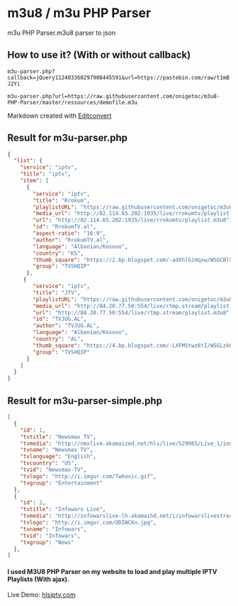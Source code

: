 # m3u8 / m3u PHP Parser

m3u PHP Parser.m3u8 parser to json

## How to use it? (With or without callback)

`m3u-parser.php?callback=jQuery112403360297908445591&url=https://pastebin.com/raw/t1mBJ2Yi`

`m3u-parser.php?url=https://raw.githubusercontent.com/onigetoc/m3u8-PHP-Parser/master/ressources/demofile.m3u`

Markdown created with [Editconvert](http://codesniff.com/editconvert/)

## Result for m3u-parser.php

```json
{
  "list": {
    "service": "iptv",
    "title": "iptv",
    "item": [
      {
        "service": "iptv",
        "title": "Rrokum",
        "playlistURL": "https://raw.githubusercontent.com/onigetoc/m3u8-PHP-Parser/master/ressources/demofile.m3u",
        "media_url": "http://82.114.65.202:1935/live/rrokumtv/playlist.m3u8",
        "url": "http://82.114.65.202:1935/live/rrokumtv/playlist.m3u8",
        "id": "RrokumTV.al",
        "aspect-ratio": "16:9",
        "author": "RrokumTV.al",
        "language": "Albanian/Kosovo",
        "country": "KS",
        "thumb_square": "https://2.bp.blogspot.com/-adXhlGiHqxw/WSGCBl9Y8LI/AAAAAAAAD5Q/-t48sLv989Uxb5hgB0b38QlfTdoAE576ACLcB/s1600/tvrrokum.png",
        "group": "TVSHQIP"
      },
     {
        "service": "iptv",
        "title": "JTV",
        "playlistURL": "https://raw.githubusercontent.com/onigetoc/m3u8-PHP-Parser/master/ressources/demofile.m3u",
        "media_url": "http://84.20.77.50:554/live/rtmp.stream/playlist.m3u8",
        "url": "http://84.20.77.50:554/live/rtmp.stream/playlist.m3u8",
        "id": "TVJUG.AL",
        "author": "TVJUG.AL",
        "language": "Albanian/Kosovo",
        "country": "AL",
        "thumb_square": "https://4.bp.blogspot.com/-LXFMStwz6tI/WSGLzk0QgVI/AAAAAAAAD6I/T-rFp4KD_c4zbCRN9hGrjy_jS2nmXgPJwCLcB/s1600/tvjug.png",
        "group": "TVSHQIP"
      }
    ]
  }
}
```

## Result for m3u-parser-simple.php

```json
[
  {
    "id": 1,
    "tvtitle": "Newsmax TV",
    "tvmedia": "http://nmxlive.akamaized.net/hls/live/529965/Live_1/index.m3u8",
    "tvname": "Newsmax TV",
    "tvlanguage": "English",
    "tvcountry": "US",
    "tvid": "Newsmax-TV",
    "tvlogo": "http://i.imgur.com/Twkovic.gif",
    "tvgroup": "Entertainment"
  },
  {
    "id": 2,
    "tvtitle": "Infowars Live",
    "tvmedia": "http://infowarslive-lh.akamaihd.net/i/infowarslivestream_1@353459/index_800_av-p.m3u8",
    "tvlogo": "http://i.imgur.com/ODIWC6n.jpg",
    "tvname": "Infowars",
    "tvid": "Infowars",
    "tvgroup": "News"
  },
]
```

#### I used M3U8 PHP Parser on my website to load and play multiple IPTV Playlists (With ajax).
Live Demo: [hlsiptv.com](https://hlsiptv.com/)

